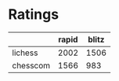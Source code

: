 # Ratings

|          | rapid | blitz |
|----------|-------|-------|
| lichess  | 2002 | 1506 |
| chesscom | 1566 | 983 |

